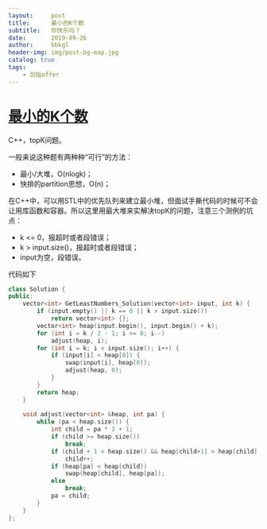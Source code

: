 ```yaml
---
layout:     post
title:      最小的K个数
subtitle:   你快乐吗？
date:       2019-09-26
author:     bbkgl
header-img: img/post-bg-map.jpg
catalog: true
tags:
    - 剑指offer
---
```


# [最小的K个数](https://www.nowcoder.com/practice/6a296eb82cf844ca8539b57c23e6e9bf?tpId=13&tqId=11182&rp=2&ru=/ta/coding-interviews&qru=/ta/coding-interviews/question-ranking )

C++，topK问题。

一般来说这种题有两种种“可行”的方法：

- 最小/大堆，O(nlogk)；
- 快排的partition思想，O(n)；

在C++中，可以用STL中的优先队列来建立最小堆，但面试手撕代码的时候可不会让用库函数和容器。所以这里用最大堆来实解决topK的问题，注意三个测例的坑点：

- k <= 0，报超时或者段错误；
- k > input.size()，报超时或者段错误；
- input为空，段错误。

代码如下

```cpp
class Solution {
public:
    vector<int> GetLeastNumbers_Solution(vector<int> input, int k) {
        if (input.empty() || k == 0 || k > input.size())
            return vector<int> {};
        vector<int> heap(input.begin(), input.begin() + k);
        for (int i = k / 2 - 1; i >= 0; i--)
            adjust(heap, i);
        for (int i = k; i < input.size(); i++) {
            if (input[i] < heap[0]) {
                swap(input[i], heap[0]);
                adjust(heap, 0);
            }
        }
        return heap;
    }
    
    void adjust(vector<int> &heap, int pa) {
        while (pa < heap.size()) {
            int child = pa * 2 + 1;
            if (child >= heap.size()) 
                break;
            if (child + 1 < heap.size() && heap[child+1] > heap[child])
                child++;
            if (heap[pa] < heap[child]) 
                swap(heap[child], heap[pa]);
            else
                break;
            pa = child;
        }
    }
};
```




